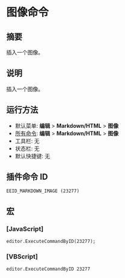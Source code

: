 # 图像命令

## 摘要

插入一个图像。

## 说明

插入一个图像。

## 运行方法

- 默认菜单: **编辑** \> **Markdown/HTML** \> **图像**
- [所有命令](../tools/all_commands): **编辑** \> **Markdown/HTML** \> **图像**
- 工具栏: 无
- 状态栏: 无
- 默认快捷键: 无

## 插件命令 ID

```
EEID_MARKDOWN_IMAGE (23277)
```

## 宏

### \[JavaScript\]

```
editor.ExecuteCommandByID(23277);
```

### \[VBScript\]

```
editor.ExecuteCommandByID 23277
```
